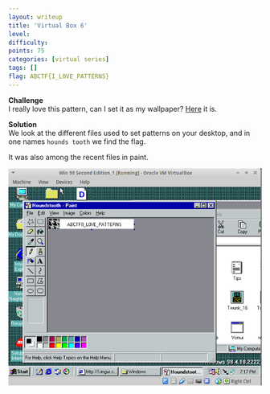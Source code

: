 ```yaml
---
layout: writeup
title: 'Virtual Box 6'
level:
difficulty:
points: 75
categories: [virtual series]
tags: []
flag: ABCTF{I_L0VE_PATTERNS}
---
```

**Challenge**   
I really love this pattern, can I set it as my wallpaper? [Here][1] it
is.

**Solution**   
We look at the different files used to set patterns on your desktop, and
in one names `hounds tooth` we find the flag.

It was also among the recent files in paint.

![](writeupfiles/pattern.png)



[1]: http://i.imgur.com/L7M8N4Y.png
